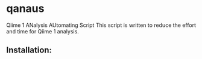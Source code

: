 # qanaus
Qiime 1 ANalysis AUtomating Script
This script is written to reduce the effort and time for Qiime 1 analysis.

## Installation:

